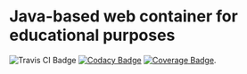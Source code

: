 # Java-based web container for educational purposes 
![Travis CI Badge](https://travis-ci.org/AlexeyZhulyov/nc_edu_web-container.svg?branch=master "Last build on Travis CI ")
[![Codacy Badge](https://api.codacy.com/project/badge/grade/8134ff1e0aca4252b31b96e599d97954)](https://www.codacy.com/app/alexey-zhulyov/nc_edu_web-container)
[![Coverage Badge](https://coveralls.io/repos/github/AlexeyZhulyov/nc_edu_web-container/badge.svg?branch=master)](https://coveralls.io/github/AlexeyZhulyov/nc_edu_web-container?branch=master).
